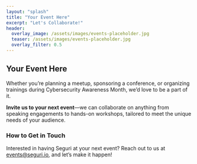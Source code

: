```yaml
---
layout: "splash"
title: "Your Event Here"
excerpt: "Let's Collaborate!"
header:
  overlay_image: /assets/images/events-placeholder.jpg
  teaser: /assets/images/events-placeholder.jpg
  overlay_filter: 0.5
---
```


## Your Event Here

Whether you’re planning a meetup, sponsoring a conference, or organizing trainings during Cybersecurity Awareness Month, we’d love to be a part of it.

**Invite us to your next event**—we can collaborate on anything from speaking engagements to hands-on workshops, tailored to meet the unique needs of your audience.

### How to Get in Touch

Interested in having Seguri at your next event? Reach out to us at [events@seguri.io](mailto:events@seguri.io), and let’s make it happen!
